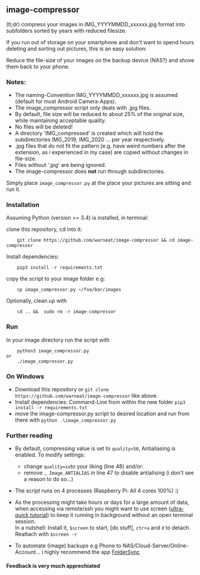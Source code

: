 ## image-compressor

(tl;dr) compress your images in IMG_YYYYMMDD_xxxxxx.jpg format into subfolders sorted by years with reduced filesize.<br />

If you run out of storage on your smartphone and don't want to spend hours deleting and sorting out pictures, this is an easy solution:<br />

Reduce the file-size of your images on the backup device (NAS?) and shove them back to your phone.

### Notes:
- The naming-Convention IMG_YYYYMMDD_xxxxxx.jpg is assumed (default for most Android Camera-Apps).
- The image_compressor script only deals with .jpg files.
- By default, file size will be reduced to about 25% of the original size, while maintaining acceptable quality.
- No files will be deleted!
- A directory 'IMG_compressed' is created which will hold the subdirectories IMG_2019, IMG_2020 ... per year respectively.
- .jpg files that do not fit the pattern (e.g. have weird numbers after the extension, as i experienced in my case) are copied without changes in file-size.
- Files without '.jpg' are being ignored.
- The image-compressor does **not** run through subdirectories.

Simply place `image_compressor.py` at the place your pictures are sitting and run it. 

### Installation
Assuming Python (version >= 3.4) is installed, in terminal:

clone this repository, cd into it:

        git clone https://github.com/warneat/image-compressor && cd image-compressor

Install dependencies:

        pip3 install -r requirements.txt

copy the script to your image folder e.g: 
    
        cp image_compressor.py ~/foo/bar/images

Optionally, clean up with

        cd .. &&  sudo rm -r image-compressor

### Run

In your image directory run the script with 
    
        python3 image_compressor.py
    or
        ./image_compressor.py


### On Windows 

- Download this repository or `git clone https://github.com/warneat/image-compressor` like above.
- Install dependencies: Command-Line from within the new folder `pip3 install -r requirements.txt`
- move the image-compressor.py script to desired location and run from there with `python .\image_compressor.py`


### Further reading

- By default, compressing value is set to `quality=50`, Antialiasing is enabled. To modify settings:
  - change `quality=xx`to your liking (line 48) and/or: 
  - remove `, Image.ANTIALIAS` in line 47 to disable antialising (i don't see a reason to do so...)
  
- The script runs on 4 processes (Raspberry Pi: All 4 cores 100%) :)

- As the processing might take hours or days for a large amount of data, when accessing via remote/ssh you might want to use screen ([ultra-quick tutorial](https://linuxize.com/post/how-to-use-linux-screen/)) to keep it running in background without an open terminal session.<br> 
In a nutshell: Install it, `$screen` to start, [do stuff], `ctr+a` and `d` to detach. Reattach with `$screen -r`

- To automate (image) backups e.g Phone to NAS/Cloud-Server/Online-Account... i highly recommend the app [FolderSync](https://play.google.com/store/apps/details?id=dk.tacit.android.foldersync.lite) 

#### Feedback is very much apprechiated
